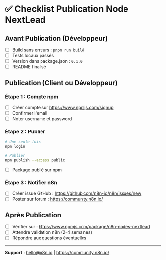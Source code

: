 # ✅ Checklist Publication Node NextLead

## Avant Publication (Développeur)

- [ ] Build sans erreurs : `pnpm run build`
- [ ] Tests locaux passés
- [ ] Version dans package.json : `0.1.0`
- [ ] README finalisé

## Publication (Client ou Développeur)

### Étape 1 : Compte npm
- [ ] Créer compte sur https://www.npmjs.com/signup
- [ ] Confirmer l'email
- [ ] Noter username et password

### Étape 2 : Publier
```bash
# Une seule fois
npm login

# Publier
npm publish --access public
```
- [ ] Package publié sur npm

### Étape 3 : Notifier n8n
- [ ] Créer issue GitHub : https://github.com/n8n-io/n8n/issues/new
- [ ] Poster sur forum : https://community.n8n.io/

## Après Publication

- [ ] Vérifier sur : https://www.npmjs.com/package/n8n-nodes-nextlead
- [ ] Attendre validation n8n (2-4 semaines)
- [ ] Répondre aux questions éventuelles

---

**Support** : hello@n8n.io | https://community.n8n.io/